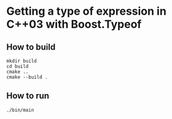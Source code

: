 # Getting a type of expression in C++03 with Boost.Typeof

## How to build
```
mkdir build
cd build
cmake ..
cmake --build .
```

## How to run
```
./bin/main

```
